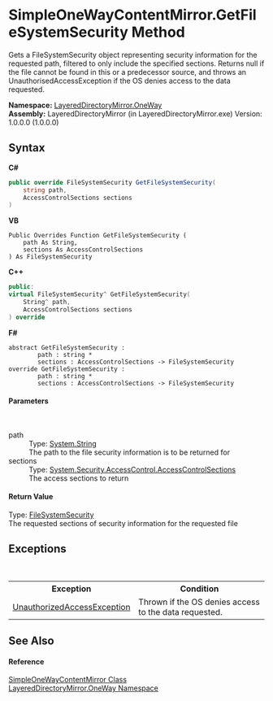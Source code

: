 # SimpleOneWayContentMirror.GetFileSystemSecurity Method 
 

Gets a FileSystemSecurity object representing security information for the requested path, filtered to only include the specified sections. Returns null if the file cannot be found in this or a predecessor source, and throws an UnauthorisedAccessException if the OS denies access to the data requested.

**Namespace:**&nbsp;<a href="d6b0b765-6849-cc2a-e275-85cc710ffc2c">LayeredDirectoryMirror.OneWay</a><br />**Assembly:**&nbsp;LayeredDirectoryMirror (in LayeredDirectoryMirror.exe) Version: 1.0.0.0 (1.0.0.0)

## Syntax

**C#**<br />
``` C#
public override FileSystemSecurity GetFileSystemSecurity(
	string path,
	AccessControlSections sections
)
```

**VB**<br />
``` VB
Public Overrides Function GetFileSystemSecurity ( 
	path As String,
	sections As AccessControlSections
) As FileSystemSecurity
```

**C++**<br />
``` C++
public:
virtual FileSystemSecurity^ GetFileSystemSecurity(
	String^ path, 
	AccessControlSections sections
) override
```

**F#**<br />
``` F#
abstract GetFileSystemSecurity : 
        path : string * 
        sections : AccessControlSections -> FileSystemSecurity 
override GetFileSystemSecurity : 
        path : string * 
        sections : AccessControlSections -> FileSystemSecurity 
```


#### Parameters
&nbsp;<dl><dt>path</dt><dd>Type: <a href="http://msdn2.microsoft.com/en-us/library/s1wwdcbf" target="_blank">System.String</a><br />The path to the file security information is to be returned for</dd><dt>sections</dt><dd>Type: <a href="http://msdn2.microsoft.com/en-us/library/wc2zdbth" target="_blank">System.Security.AccessControl.AccessControlSections</a><br />The access sections to return</dd></dl>

#### Return Value
Type: <a href="http://msdn2.microsoft.com/en-us/library/f8bc2bs5" target="_blank">FileSystemSecurity</a><br />The requested sections of security information for the requested file

## Exceptions
&nbsp;<table><tr><th>Exception</th><th>Condition</th></tr><tr><td><a href="http://msdn2.microsoft.com/en-us/library/f2y9aa54" target="_blank">UnauthorizedAccessException</a></td><td>Thrown if the OS denies access to the data requested.</td></tr></table>

## See Also


#### Reference
<a href="907d05b7-f0cb-9f1f-5ebf-526ad7f4853d">SimpleOneWayContentMirror Class</a><br /><a href="d6b0b765-6849-cc2a-e275-85cc710ffc2c">LayeredDirectoryMirror.OneWay Namespace</a><br />